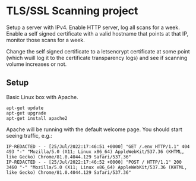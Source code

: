 # TLS/SSL Scanning project

Setup a server with IPv4. Enable HTTP server, log all scans for a week. Enable a self signed certificate with a valid hostname that points at that IP, monitor those scans for a week.

Change the self signed certificate to a letsencrypt certificate at some point (which wuill log it to the certificate transparency logs) and see if scanning volume increases or not.

## Setup

Basic Linux box with Apache.

```
apt-get update
apt-get upgrade
apt-get install apache2
```

Apache will be running with the default welcome page. You should start seeing traffic, e.g.:

```
IP-REDACTED - - [25/Jul/2022:17:46:51 +0000] "GET /.env HTTP/1.1" 404 493 "-" "Mozilla/5.0 (X11; Linux x86_64) AppleWebKit/537.36 (KHTML, like Gecko) Chrome/81.0.4044.129 Safari/537.36"
IP-REDACTED - - [25/Jul/2022:17:46:52 +0000] "POST / HTTP/1.1" 200 3460 "-" "Mozilla/5.0 (X11; Linux x86_64) AppleWebKit/537.36 (KHTML, like Gecko) Chrome/81.0.4044.129 Safari/537.36"
```

